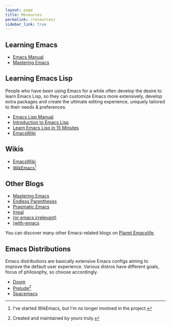 ```yaml
---
layout: page
title: Resources
permalink: /resources/
sidebar_link: true
---
```


## Learning Emacs

* [Emacs Manual](https://www.gnu.org/software/emacs/manual/)
* [Mastering Emacs](https://www.masteringemacs.org/book)

## Learning Emacs Lisp

People who have been using Emacs for a while often develop the desire
to learn Emacs Lisp, so they can customize Emacs more extensively,
develop extra packages and create the ultimate editing experience,
uniquely tailored to their needs & preferences.

* [Emacs Lisp Manual](https://www.gnu.org/software/emacs/manual/elisp.html)
* [Introduction to Emacs Lisp](https://www.gnu.org/software/emacs/manual/eintr.html)
* [Learn Emacs Lisp in 15 Minutes](https://bzg.fr/learn-emacs-lisp-in-15-minutes.html)
* [EmacsWiki](https://www.emacswiki.org/emacs/EmacsLisp)

## Wikis

* [EmacsWiki](https://www.emacswiki.org)
* [WikEmacs](https://wikemacs.org)[^1]

## Other Blogs

* [Mastering Emacs](https://www.masteringemacs.org/)
* [Endless Parentheses](https://endlessparentheses.com/)
* [Pragmatic Emacs](http://pragmaticemacs.com/)
* [Irreal](https://irreal.org/blog/)
* [(or emacs irrelevant)](https://oremacs.com/)
* [(with-emacs](https://with-emacs.com/)

You can discover many other Emacs-related blogs on [Planet Emacslife](https://planet.emacslife.com/).

## Emacs Distributions

Emacs distributions are basically extensive Emacs configs aiming to
improve the default user experience. Various distros have different
goals, focus of philosophy, so choose accordingly.

* [Doom](https://github.com/doomemacs/doom-emacs)
* [Prelude](https://github.com/bbatsov/prelude)[^2]
* [Spacemacs](https://spacemacs.org/)

[^1]: I've started WikEmacs, but I'm no longer involved in the project.
[^2]: Created and maintained by yours truly.
